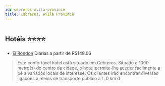 ```yaml
---
id: cebreros-avila-province
title: Cebreros, Avila Province
---
```


<center><img src="http://photos.hotelbeds.com/giata/14/141244/141244a_hb_a_001.jpg" alt="" /></center>


## Hotéis ⭐️⭐️⭐️⭐️

-    [El Rondon](https://www.hurb.com/aud/https://www.hurb.com/hoteis/cebreros/el-rondon-JNP-JP078068?cmp=18055) Diárias a partir de R$148.06
   > Este confortável hotel está situado em Cebreros. Situado a 1000 metro(s) do centro da cidade, o hotel permite-lhe aceder facilmente a pé a variados locais de interesse. Os clientes irão encontrar diversas ligações a meios de transporte público a 1. 0 km d

